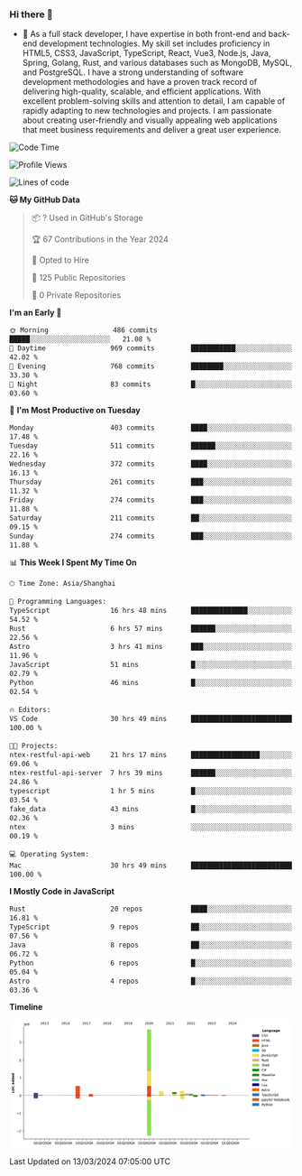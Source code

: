 ### Hi there 👋

- 🌱 As a full stack developer, I have expertise in both front-end and back-end development technologies. My skill set includes proficiency in HTML5, CSS3, JavaScript, TypeScript, React, Vue3, Node.js, Java, Spring, Golang, Rust, and various databases such as MongoDB, MySQL, and PostgreSQL. I have a strong understanding of software development methodologies and have a proven track record of delivering high-quality, scalable, and efficient applications. With excellent problem-solving skills and attention to detail, I am capable of rapidly adapting to new technologies and projects. I am passionate about creating user-friendly and visually appealing web applications that meet business requirements and deliver a great user experience.

<!--START_SECTION:waka-->
![Code Time](http://img.shields.io/badge/Code%20Time-1%2C230%20hrs%2049%20mins-blue)

![Profile Views](http://img.shields.io/badge/Profile%20Views-0-blue)

![Lines of code](https://img.shields.io/badge/From%20Hello%20World%20I%27ve%20Written-5.6%20million%20lines%20of%20code-blue)

**🐱 My GitHub Data** 

> 📦 ? Used in GitHub's Storage 
 > 
> 🏆 67 Contributions in the Year 2024
 > 
> 💼 Opted to Hire
 > 
> 📜 125 Public Repositories 
 > 
> 🔑 0 Private Repositories 
 > 
**I'm an Early 🐤** 

```text
🌞 Morning                486 commits         █████░░░░░░░░░░░░░░░░░░░░   21.08 % 
🌆 Daytime                969 commits         ███████████░░░░░░░░░░░░░░   42.02 % 
🌃 Evening                768 commits         ████████░░░░░░░░░░░░░░░░░   33.30 % 
🌙 Night                  83 commits          █░░░░░░░░░░░░░░░░░░░░░░░░   03.60 % 
```
📅 **I'm Most Productive on Tuesday** 

```text
Monday                   403 commits         ████░░░░░░░░░░░░░░░░░░░░░   17.48 % 
Tuesday                  511 commits         ██████░░░░░░░░░░░░░░░░░░░   22.16 % 
Wednesday                372 commits         ████░░░░░░░░░░░░░░░░░░░░░   16.13 % 
Thursday                 261 commits         ███░░░░░░░░░░░░░░░░░░░░░░   11.32 % 
Friday                   274 commits         ███░░░░░░░░░░░░░░░░░░░░░░   11.88 % 
Saturday                 211 commits         ██░░░░░░░░░░░░░░░░░░░░░░░   09.15 % 
Sunday                   274 commits         ███░░░░░░░░░░░░░░░░░░░░░░   11.88 % 
```


📊 **This Week I Spent My Time On** 

```text
🕑︎ Time Zone: Asia/Shanghai

💬 Programming Languages: 
TypeScript               16 hrs 48 mins      ██████████████░░░░░░░░░░░   54.52 % 
Rust                     6 hrs 57 mins       ██████░░░░░░░░░░░░░░░░░░░   22.56 % 
Astro                    3 hrs 41 mins       ███░░░░░░░░░░░░░░░░░░░░░░   11.96 % 
JavaScript               51 mins             █░░░░░░░░░░░░░░░░░░░░░░░░   02.79 % 
Python                   46 mins             █░░░░░░░░░░░░░░░░░░░░░░░░   02.54 % 

🔥 Editors: 
VS Code                  30 hrs 49 mins      █████████████████████████   100.00 % 

🐱‍💻 Projects: 
ntex-restful-api-web     21 hrs 17 mins      █████████████████░░░░░░░░   69.06 % 
ntex-restful-api-server  7 hrs 39 mins       ██████░░░░░░░░░░░░░░░░░░░   24.86 % 
typescript               1 hr 5 mins         █░░░░░░░░░░░░░░░░░░░░░░░░   03.54 % 
fake_data                43 mins             █░░░░░░░░░░░░░░░░░░░░░░░░   02.36 % 
ntex                     3 mins              ░░░░░░░░░░░░░░░░░░░░░░░░░   00.19 % 

💻 Operating System: 
Mac                      30 hrs 49 mins      █████████████████████████   100.00 % 
```

**I Mostly Code in JavaScript** 

```text
Rust                     20 repos            ████░░░░░░░░░░░░░░░░░░░░░   16.81 % 
TypeScript               9 repos             ██░░░░░░░░░░░░░░░░░░░░░░░   07.56 % 
Java                     8 repos             ██░░░░░░░░░░░░░░░░░░░░░░░   06.72 % 
Python                   6 repos             █░░░░░░░░░░░░░░░░░░░░░░░░   05.04 % 
Astro                    4 repos             █░░░░░░░░░░░░░░░░░░░░░░░░   03.36 % 
```



**Timeline**

![Lines of Code chart](https://raw.githubusercontent.com/elton/elton/main/assets/bar_graph.png)


 Last Updated on 13/03/2024 07:05:00 UTC
<!--END_SECTION:waka-->

<!--
**elton/elton** is a ✨ _special_ ✨ repository because its `README.md` (this file) appears on your GitHub profile.

Here are some ideas to get you started:

- 🔭 I’m currently working on ...
- 🌱 I’m currently learning ...
- 👯 I’m looking to collaborate on ...
- 🤔 I’m looking for help with ...
- 💬 Ask me about ...
- 📫 How to reach me: ...
- 😄 Pronouns: ...
- ⚡ Fun fact: ...
-->
